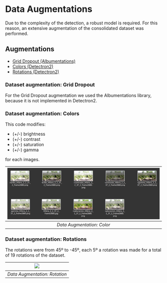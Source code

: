 
# Data Augmentations

Due to the complexity of the detection, a robust model is required. For this reason, an extensive augmentation of the consolidated dataset was performed.

## Augmentations

- [Grid Dropout (Albumentations)](https://github.com/frankh077/detectron2_aux_scripts/blob/main/Script%20to%20Data%20Augmentation/aug_dropout.py)
- [Colors (Detectron2)](https://github.com/frankh077/detectron2_aux_scripts/blob/main/Script%20to%20Data%20Augmentation/augment_color.py)
- [Rotations (Detectron2)](https://github.com/frankh077/detectron2_aux_scripts/blob/main/Script%20to%20Data%20Augmentation/aug_rotations.py)

### Dataset augmentation: Grid Dropout

For the Grid Dropout augmentation we used the Albumentations library, because it is not implemented in Detectron2.

### Dataset augmentation: Colors

This code modifies:

- (+/-) brightness
- (+/-) contrast
- (+/-) saturation
- (+/-) gamma

for each images.

<!-- <p align="middle" >
  <img src="https://github.com/frankh077/detectron2_aux_scripts/blob/main/pictures/aug_color.png"  />
</p> -->

| ![](https://github.com/frankh077/detectron2_aux_scripts/blob/main/pictures/aug_color.png) | 
|:--:| 
| *Data Augmentation: Color* |

### Dataset augmentation: Rotations

The rotations were from 45º to -45º, each 5º a rotation was made for a total of 19 rotations of the dataset.
<!-- <p float="middle" >
  <img src="https://github.com/frankh077/detectron2_aux_scripts/blob/main/pictures/aug_rotat.png" width="300%" />
</p> -->

| ![](https://github.com/frankh077/detectron2_aux_scripts/blob/main/pictures/aug_rotat.png) | 
|:--:| 
| *Data Augmentation: Rotation* |

